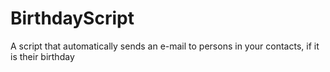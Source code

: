 # BirthdayScript
A script that automatically sends an e-mail to persons in your contacts, if it is their birthday
